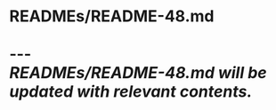 # READMEs/README-48.md <br><br> --- <br> _READMEs/README-48.md will be updated with relevant contents._